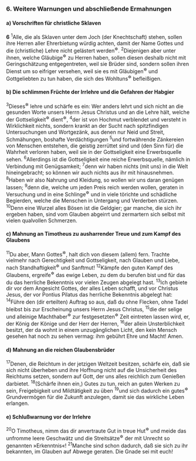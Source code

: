 ### 6. Weitere Warnungen und abschließende Ermahnungen

#### a) Vorschriften für christliche Sklaven

__6__
<sup>1</sup>Alle, die als Sklaven unter dem Joch (der Knechtschaft) stehen, sollen ihre Herren aller Ehrerbietung würdig achten, damit der Name Gottes und die (christliche) Lehre nicht gelästert werden<sup title="= in Verruf kommen">&#x2732;</sup>.
<sup>2</sup>Diejenigen aber unter ihnen, welche Gläubige<sup title="= Christen">&#x2732;</sup> zu Herren haben, sollen diesen deshalb nicht mit Geringschätzung entgegentreten, weil sie Brüder sind, sondern sollen ihren Dienst um so eifriger versehen, weil sie es mit Gläubigen<sup title="= Christen">&#x2732;</sup> und Gottgeliebten zu tun haben, die sich des Wohltuns<sup title="d.h. der freundlichen Behandlung ihrer Sklaven">&#x2732;</sup> befleißigen.

#### b) Die schlimmen Früchte der Irrlehre und die Gefahren der Habgier

<sup>3</sup>Dieses<sup title="= folgendes">&#x2732;</sup> lehre und schärfe es ein: Wer anders lehrt und sich nicht an die gesunden Worte unsers Herrn Jesus Christus und an die Lehre hält, welche der Gottseligkeit<sup title="= der rechten Verehrung Gottes">&#x2732;</sup> dient<sup title="oder: entspricht">&#x2732;</sup>,
<sup>4</sup>der ist von Hochmut verblendet und versteht in Wirklichkeit nichts, sondern krankt an der Sucht nach spitzfindigen Untersuchungen und Wortgezänk, aus denen nur Neid und Streit, Schmähungen, boshafte Verdächtigungen
<sup>5</sup>und fortwährende Zänkereien von Menschen entstehen, die geistig zerrüttet sind und (den Sinn für) die Wahrheit verloren haben, weil sie in der Gottseligkeit eine Erwerbsquelle sehen.
<sup>6</sup>Allerdings ist die Gottseligkeit eine reiche Erwerbsquelle, nämlich in Verbindung mit Genügsamkeit;
<sup>7</sup>denn wir haben nichts (mit uns) in die Welt hineingebracht; so können wir auch nichts aus ihr mit hinausnehmen.
<sup>8</sup>Haben wir also Nahrung und Kleidung, so wollen wir uns daran genügen lassen;
<sup>9</sup>denn die, welche um jeden Preis reich werden wollen, geraten in Versuchung und in eine Schlinge<sup title="oder: in Fallstricke">&#x2732;</sup> und in viele törichte und schädliche Begierden, welche die Menschen in Untergang und Verderben stürzen.
<sup>10</sup>Denn eine Wurzel alles Bösen ist die Geldgier; gar manche, die sich ihr ergeben haben, sind vom Glauben abgeirrt und zermartern sich selbst mit vielen qualvollen Schmerzen.

#### c) Mahnung an Timotheus zu ausharrender Treue und zum Kampf des Glaubens

<sup>11</sup>Du aber, Mann Gottes<sup title="oder: Gottesmensch">&#x2732;</sup>, halt dich von diesem (allem) fern. Trachte vielmehr nach Gerechtigkeit und Gottseligkeit, nach Glauben und Liebe, nach Standhaftigkeit<sup title="oder: Geduld">&#x2732;</sup> und Sanftmut!
<sup>12</sup>Kämpfe den guten Kampf des Glaubens, ergreife<sup title="= erringe als Kampfpreis">&#x2732;</sup> das ewige Leben, zu dem du berufen bist und für das du das herrliche Bekenntnis vor vielen Zeugen abgelegt hast.
<sup>13</sup>Ich gebiete dir vor dem Angesicht Gottes, der alles Leben schafft, und vor Christus Jesus, der vor Pontius Pilatus das herrliche Bekenntnis abgelegt hat:
<sup>14</sup>Führe den (dir erteilten) Auftrag so aus, daß du ohne Flecken, ohne Tadel bleibst bis zur Erscheinung unsers Herrn Jesus Christus,
<sup>15</sup>die der selige und alleinige Machthaber<sup title="oder: Gebieter">&#x2732;</sup> zur festgesetzten<sup title="oder: rechten">&#x2732;</sup> Zeit eintreten lassen wird, er, der König der Könige und der Herr der Herren,
<sup>16</sup>der allein Unsterblichkeit besitzt, der da wohnt in einem unzugänglichen Licht, den kein Mensch gesehen hat noch zu sehen vermag: ihm gebührt Ehre und Macht! Amen.

#### d) Mahnung an die reichen Glaubensbrüder

<sup>17</sup>Denen, die Reichtum in der jetzigen Weltzeit besitzen, schärfe ein, daß sie sich nicht überheben und ihre Hoffnung nicht auf die Unsicherheit des Reichtums setzen, sondern auf Gott, der uns alles reichlich zum Genießen darbietet.
<sup>18</sup>(Schärfe ihnen ein,) Gutes zu tun, reich an guten Werken zu sein, Freigebigkeit und Mildtätigkeit zu üben
<sup>19</sup>und sich dadurch ein gutes<sup title="= sicheres">&#x2732;</sup> Grundvermögen für die Zukunft anzulegen, damit sie das wirkliche Leben erlangen.

#### e) Schlußwarnung vor der Irrlehre

<sup>20</sup>O Timotheus, nimm das dir anvertraute Gut in treue Hut<sup title="oder: Verwahrung">&#x2732;</sup> und meide das unfromme leere Geschwätz und die Streitsätze<sup title="oder: Einwürfe">&#x2732;</sup> der mit Unrecht so genannten »Erkenntnis«!
<sup>21</sup>Manche sind schon dadurch, daß sie sich zu ihr bekannten, im Glauben auf Abwege geraten. Die Gnade sei mit euch!